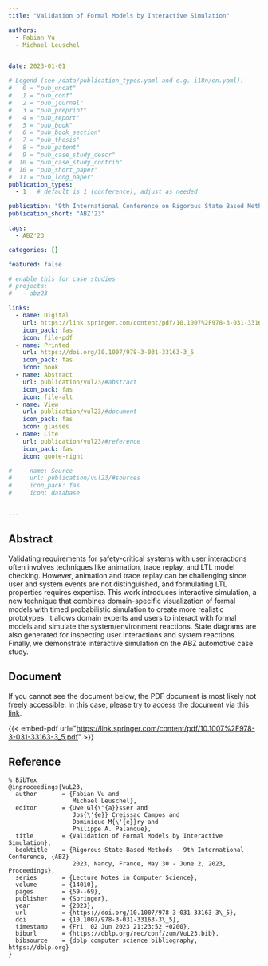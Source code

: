 ```yaml
---
title: "Validation of Formal Models by Interactive Simulation"

authors:
  - Fabian Vu
  - Michael Leuschel


date: 2023-01-01

# Legend (see /data/publication_types.yaml and e.g. i18n/en.yaml): 
#   0 = "pub_uncat"
#   1 = "pub_conf"
#   2 = "pub_journal"
#   3 = "pub_preprint"
#   4 = "pub_report"
#   5 = "pub_book"
#   6 = "pub_book_section"
#   7 = "pub_thesis"
#   8 = "pub_patent"
#   9 = "pub_case_study_descr"
#  10 = "pub_case_study_contrib"
#  10 = "pub_short_paper"
#  11 = "pub_long_paper"
publication_types:
  - 1   # default is 1 (conference), adjust as needed

publication: "9th International Conference on Rigorous State Based Methods (ABZ'23)"
publication_short: "ABZ'23"

tags:
  - ABZ'23

categories: []

featured: false

# enable this for case studies
# projects:
#   - abz23

links:
  - name: Digital
    url: https://link.springer.com/content/pdf/10.1007%2F978-3-031-33163-3_5.pdf
    icon_pack: fas
    icon: file-pdf
  - name: Printed
    url: https://doi.org/10.1007/978-3-031-33163-3_5
    icon_pack: fas
    icon: book
  - name: Abstract
    url: publication/vul23/#abstract
    icon_pack: fas
    icon: file-alt
  - name: View
    url: publication/vul23/#document
    icon_pack: fas
    icon: glasses
  - name: Cite
    url: publication/vul23/#reference
    icon_pack: fas
    icon: quote-right

#   - name: Source
#     url: publication/vul23/#sources
#     icon_pack: fas
#     icon: database


---
```


## Abstract

Validating requirements for safety-critical systems with user interactions often involves techniques like animation, trace replay, and LTL model checking. However, animation and trace replay can be challenging since user and system events are not distinguished, and formulating LTL properties requires expertise. This work introduces interactive simulation, a new technique that combines domain-specific visualization of formal models with timed probabilistic simulation to create more realistic prototypes. It allows domain experts and users to interact with formal models and simulate the system/environment reactions. State diagrams are also generated for inspecting user interactions and system reactions. Finally, we demonstrate interactive simulation on the ABZ automotive case study.

## Document

If you cannot see the document below, the PDF document is most likely not freely accessible. In this case, please try to access the document via this <a href="https://link.springer.com/content/pdf/10.1007%2F978-3-031-33163-3_5.pdf">link</a>.

{{< embed-pdf url="https://link.springer.com/content/pdf/10.1007%2F978-3-031-33163-3_5.pdf" >}}

## Reference

```
% BibTex
@inproceedings{VuL23,
  author       = {Fabian Vu and
                  Michael Leuschel},
  editor       = {Uwe Gl{\"{a}}sser and
                  Jos{\'{e}} Creissac Campos and
                  Dominique M{\'{e}}ry and
                  Philippe A. Palanque},
  title        = {Validation of Formal Models by Interactive Simulation},
  booktitle    = {Rigorous State-Based Methods - 9th International Conference, {ABZ}
                  2023, Nancy, France, May 30 - June 2, 2023, Proceedings},
  series       = {Lecture Notes in Computer Science},
  volume       = {14010},
  pages        = {59--69},
  publisher    = {Springer},
  year         = {2023},
  url          = {https://doi.org/10.1007/978-3-031-33163-3\_5},
  doi          = {10.1007/978-3-031-33163-3\_5},
  timestamp    = {Fri, 02 Jun 2023 21:23:52 +0200},
  biburl       = {https://dblp.org/rec/conf/zum/VuL23.bib},
  bibsource    = {dblp computer science bibliography, https://dblp.org}
}


```

<!-- # add information for case study papers (if available)
## Sources

- **Used formal method:**
  [ASM](/method/asm)
- **Resources and tools:**
  Asmeta

For more information, please contact the <a href ="mailto:silvia.bonfanti@unibg.it;arcaini@nii.ac.jp;angelo.gargantini@unibg.it;scandurra@unibg.it;elvinia.riccobene@unimi.it">authors</a>-->

